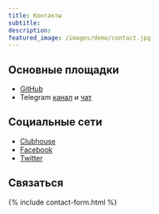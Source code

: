 ```yaml
---
title: Контакты
subtitle: 
description: 
featured_image: /images/demo/contact.jpg
---
```


## Основные площадки
* [GitHub](https://github.com/Code-for-Russia)
* Telegram [канал](https://t.me/code_for_russia) и [чат](https://t.me/code_for_russia_chat)

## Социальные сети
* [Clubhouse](https://www.joinclubhouse.com/club/code-for-russia)
* [Facebook](https://www.facebook.com/groups/codeforrussia)
* [Twitter](https://twitter.com/CodeRussia)

## Связаться
{% include contact-form.html %}

